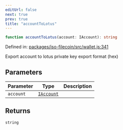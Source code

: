 ```yaml
---
editUrl: false
next: true
prev: true
title: "accountToLotus"
---
```


```ts
function accountToLotus(account: IAccount): string
```

Defined in: [packages/iso-filecoin/src/wallet.js:341](https://github.com/hugomrdias/filecoin/blob/main/packages/iso-filecoin/src/wallet.js#L341)

Export account to lotus private key export format (hex)

## Parameters

| Parameter | Type | Description |
| ------ | ------ | ------ |
| `account` | [`IAccount`](/api/adapters/filsnap/interfaces/iaccount/) |  |

## Returns

`string`
